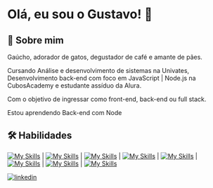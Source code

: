 
# Olá, eu sou o Gustavo! 👋


## 🚀 Sobre mim
Gaúcho, adorador de gatos, degustador de café e amante de pães. 

Cursando Análise e desenvolvimento de sistemas na Univates, Desenvolvimento back-end com foco em JavaScript | Node.js na CubosAcademy e estudante assíduo da Alura.

Com o objetivo de ingressar como front-end, back-end ou full stack.

 Estou aprendendo Back-end com Node 

## 🛠 Habilidades
[![My Skills](https://skills.thijs.gg/icons?i=html)](https://skills.thijs.gg) | [![My Skills](https://skills.thijs.gg/icons?i=css)](https://skills.thijs.gg) | [![My Skills](https://skills.thijs.gg/icons?i=java)](https://skills.thijs.gg) | [![My Skills](https://skills.thijs.gg/icons?i=js)](https://skills.thijs.gg) | [![My Skills](https://skills.thijs.gg/icons?i=nodejs)](https://skills.thijs.gg) | [![My Skills](https://skills.thijs.gg/icons?i=ts)](https://skills.thijs.gg) | [![My Skills](https://skills.thijs.gg/icons?i=react)](https://skills.thijs.gg) | [![My Skills](https://skills.thijs.gg/icons?i=postgres)](https://skills.thijs.gg)


[![linkedin](https://img.shields.io/badge/linkedin-0A66C2?style=for-the-badge&logo=linkedin&logoColor=white)](https://www.linkedin.com/in/gustavo-ribeiro-lempfert/)

